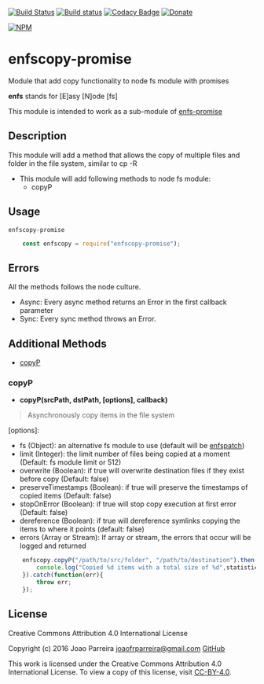 [![Build Status](https://travis-ci.org/n3okill/enfscopy-promise.svg)](https://travis-ci.org/n3okill/enfscopy-promise)
[![Build status](https://ci.appveyor.com/api/projects/status/wtrnfoek893y2x4p?svg=true)](https://ci.appveyor.com/project/n3okill/enfscopy-promise)
[![Codacy Badge](https://api.codacy.com/project/badge/grade/478a5bf200e44bec8dbb6d6ed5e96dad)](https://www.codacy.com/app/n3okill/enfscopy-promise)
[![Donate](https://www.paypalobjects.com/en_US/i/btn/btn_donate_SM.gif)](https://www.paypal.com/cgi-bin/webscr?cmd=_s-xclick&hosted_button_id=64PYTCDH5UNZ6)

[![NPM](https://nodei.co/npm/enfscopy-promise.png)](https://nodei.co/npm/enfscopy-promise/)

enfscopy-promise
================
Module that add copy functionality to node fs module with promises

**enfs** stands for [E]asy [N]ode [fs]

This module is intended to work as a sub-module of [enfs-promise](https://www.npmjs.com/package/enfs-promise)


Description
-----------
This module will add a method that allows the copy of multiple files
and folder in the file system, similar to cp -R

- This module will add following methods to node fs module:
  * copyP
  
Usage
-----
`enfscopy-promise`

```js
    const enfscopy = require("enfscopy-promise");
```

Errors
------
All the methods follows the node culture.
- Async: Every async method returns an Error in the first callback parameter
- Sync: Every sync method throws an Error.


Additional Methods
------------------
- [copyP](#copyp)


### copyP
  - **copyP(srcPath, dstPath, [options], callback)**

> Asynchronously copy items in the file system


[options]:
  * fs (Object): an alternative fs module to use (default will be [enfspatch](https://www.npmjs.com/package/enfspatch))
  * limit (Integer): the limit number of files being copied at a moment (Default: fs module limit or 512)
  * overwrite (Boolean): if true will overwrite destination files if they exist before copy (Default: false)
  * preserveTimestamps (Boolean): if true will preserve the timestamps of copied items (Default: false)
  * stopOnError (Boolean): if true will stop copy execution at first error (Default: false)
  * dereference (Boolean): if true will dereference symlinks copying the items to where it points (default: false)
  * errors (Array or Stream): If array or stream, the errors that occur will be logged and returned


```js
    enfscopy.copyP("/path/to/src/folder", "/path/to/destination").then(function(statistics){
        console.log("Copied %d items with a total size of %d",statistics.items,statistics.size);
    }).catch(function(err){
        throw err;
    });
```


License
-------

Creative Commons Attribution 4.0 International License

Copyright (c) 2016 Joao Parreira <joaofrparreira@gmail.com> [GitHub](https://github.com/n3okill)

This work is licensed under the Creative Commons Attribution 4.0 International License. 
To view a copy of this license, visit [CC-BY-4.0](http://creativecommons.org/licenses/by/4.0/).


